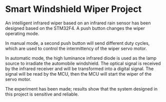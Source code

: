 # Smart Windshield Wiper Project

An intelligent infrared wiper based on an infrared rain sensor has been designed based on the STM32F4. A push button changes the wiper operating mode. 

In manual mode, a second push button will send different duty cycles, which are used to control the intermittency of the wiper servo motor. 

In automatic mode, the high luminance infrared diode is used as the lamp source to irradiate the automobile windshield. The optical signal is received by the infrared receiver and will be transformed into a digital signal. The signal will be read by the MCU, then the MCU will start the wiper of the servo motor.

The experiment has been made; results show that the system designed in this project is sensitive and reliable.
